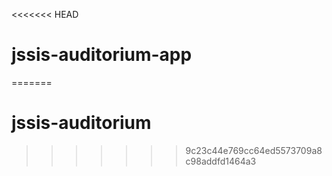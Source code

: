 <<<<<<< HEAD
# jssis-auditorium-app
=======
# jssis-auditorium
>>>>>>> 9c23c44e769cc64ed5573709a8c98addfd1464a3
